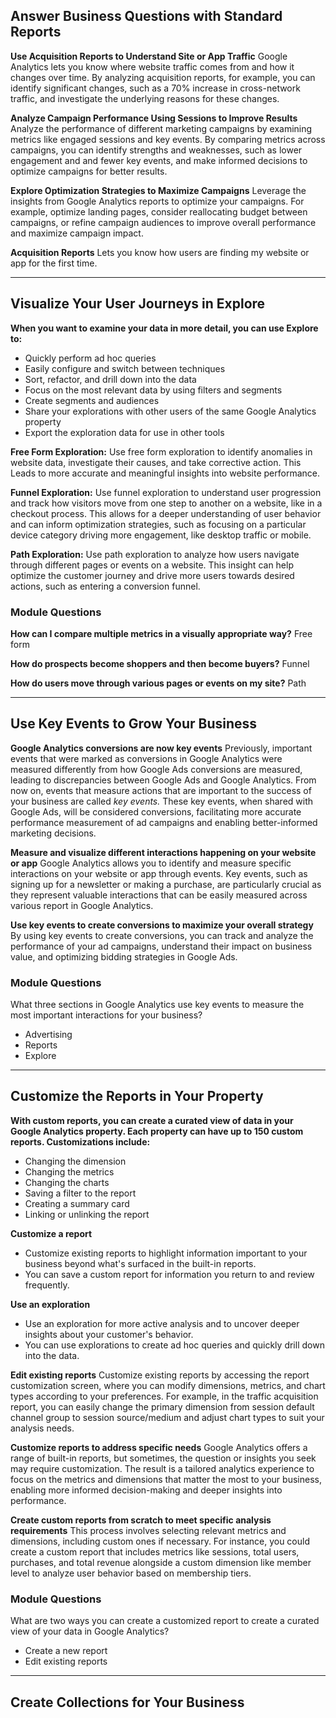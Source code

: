 ## Answer Business Questions with Standard Reports

**Use Acquisition Reports to Understand Site or App Traffic**
Google Analytics lets you know where website traffic comes from and how it changes over time. By analyzing acquisition reports, for example, you can identify significant changes, such as a 70% increase in cross-network traffic, and investigate the underlying reasons for these changes.

**Analyze Campaign Performance Using Sessions to Improve Results**
Analyze the performance of different marketing campaigns by examining metrics like engaged sessions and key events. By comparing metrics across campaigns, you can identify strengths and weaknesses, such as lower engagement and and fewer key events, and make informed decisions to optimize campaigns for better results.

**Explore Optimization Strategies to Maximize Campaigns**
Leverage the insights from Google Analytics reports to optimize your campaigns. For example, optimize landing pages, consider reallocating budget between campaigns, or refine campaign audiences to improve overall performance and maximize campaign impact.

**Acquisition Reports**
Lets you know how users are finding my website or app for the first time.

---

## Visualize Your User Journeys in Explore

**When you want to examine your data in more detail, you can use Explore to:**
- Quickly perform ad hoc queries
- Easily configure and switch between techniques
- Sort, refactor, and drill down into the data
- Focus on the most relevant data by using filters and segments
- Create segments and audiences
- Share your explorations with other users of the same Google Analytics property
- Export the exploration data for use in other tools

**Free Form Exploration:** Use free form exploration to identify anomalies in website data, investigate their causes, and take corrective action. This Leads to more accurate and meaningful insights into website performance.

**Funnel Exploration:** Use funnel exploration to understand user progression and track how visitors move from one step to another on a website, like in a checkout process. This allows for a deeper understanding of user behavior and can inform optimization strategies, such as focusing on a particular device category driving more engagement, like desktop traffic or mobile.

**Path Exploration:** Use path exploration to analyze how users navigate through different pages or events on a website. This insight can help optimize the customer journey and drive more users towards desired actions, such as entering a conversion funnel.

### Module Questions

**How can I compare multiple metrics in a visually appropriate way?**
Free form

**How do prospects become shoppers and then become buyers?**
Funnel

**How do users move through various pages or events on my site?**
Path

---

## Use Key Events to Grow Your Business

**Google Analytics conversions are now key events**
Previously, important events that were marked as conversions in Google Analytics were measured differently from how Google Ads conversions are measured, leading to discrepancies between Google Ads and Google Analytics. From now on, events that measure actions that are important to the success of your business are called *key events.* These key events, when shared with Google Ads, will be considered conversions, facilitating more accurate performance measurement of ad campaigns and enabling better-informed marketing decisions.

**Measure and visualize different interactions happening on your website or app**
Google Analytics allows you to identify and measure specific interactions on your website or app through events. Key events, such as signing up for a newsletter or making a purchase, are particularly crucial as they represent valuable interactions that can be easily measured across various report in Google Analytics.

**Use key events to create conversions to maximize your overall strategy**
By using key events to create conversions, you can track and analyze the performance of your ad campaigns, understand their impact on business value, and optimizing bidding strategies in Google Ads.

### Module Questions

What three sections in Google Analytics use key events to measure the most important interactions for your business?
- Advertising
- Reports
- Explore

---

## Customize the Reports in Your Property

**With custom reports, you can create a curated view of data in your Google Analytics property. Each property can have up to 150 custom reports. Customizations include:**
- Changing the dimension
- Changing the metrics
- Changing the charts
- Saving a filter to the report
- Creating a summary card
- Linking or unlinking the report

**Customize a report**
- Customize existing reports to highlight information important to your business beyond what's surfaced in the built-in reports.
- You can save a custom report for information you return to and review frequently.

**Use an exploration**
- Use an exploration for more active analysis and to uncover deeper insights about your customer's behavior.
- You can use explorations to create ad hoc queries and quickly drill down into the data.

**Edit existing reports**
Customize existing reports by accessing the report customization screen, where you can modify dimensions, metrics, and chart types according to your preferences. For example, in the traffic acquisition report, you can easily change the primary dimension from session default channel group to session source/medium and adjust chart types to suit your analysis needs.

**Customize reports to address specific needs**
Google Analytics offers a range of built-in reports, but sometimes, the question or insights you seek may require customization. The result is a tailored analytics experience to focus on the metrics and dimensions that matter the most to your business, enabling more informed decision-making and deeper insights into performance.

**Create custom reports from scratch to meet specific analysis requirements**
This process involves selecting relevant metrics and dimensions, including custom ones if necessary. For instance, you could create a custom report that includes metrics like sessions, total users, purchases, and total revenue alongside a custom dimension like member level to analyze user behavior based on membership tiers.

### Module Questions

What are two ways you can create a customized report to create a curated view of your data in Google Analytics?
- Create a new report
- Edit existing reports

---

## Create Collections for Your Business

